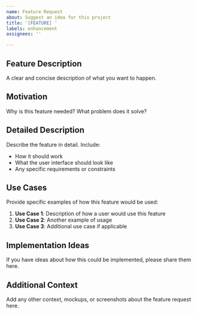 ```yaml
---
name: Feature Request
about: Suggest an idea for this project
title: '[FEATURE] '
labels: enhancement
assignees: ''

---
```


## Feature Description
A clear and concise description of what you want to happen.

## Motivation
Why is this feature needed? What problem does it solve?

## Detailed Description
Describe the feature in detail. Include:
- How it should work
- What the user interface should look like
- Any specific requirements or constraints

## Use Cases
Provide specific examples of how this feature would be used:

1. **Use Case 1**: Description of how a user would use this feature
2. **Use Case 2**: Another example of usage
3. **Use Case 3**: Additional use case if applicable

## Implementation Ideas
If you have ideas about how this could be implemented, please share them here.

## Additional Context
Add any other context, mockups, or screenshots about the feature request here.
